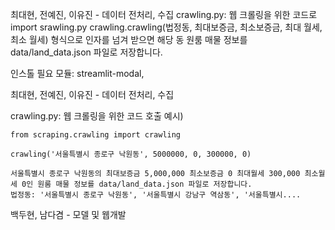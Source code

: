 
최대현, 전예진, 이유진 - 데이터 전처리, 수집
crawling.py: 웹 크롤링을 위한 코드로
import srawling.py
crawling.crawling(법정동, 최대보증금, 최소보증금, 최대 월세, 최소 월세) 형식으로 인자를 넘겨 받으면 해당 동 원룸 매물 정보를 data/land_data.json 파일로 저장합니다.

인스톨 필요 모듈: streamlit-modal, 


최대현, 전예진, 이유진 - 데이터 전처리, 수집

crawling.py: 웹 크롤링을 위한 코드
호출 예시)
```
from scraping.crawling import crawling

crawling('서울특별시 종로구 낙원동', 5000000, 0, 300000, 0)

서울특별시 종로구 낙원동의 최대보증금 5,000,000 최소보증금 0 최대월세 300,000 최소월세 0인 원룸 매물 정보를 data/land_data.json 파일로 저장합니다.
법정동: '서울특별시 종로구 낙원동', '서울특별시 강남구 역삼동', '서울특별시....
```


백두현, 남다겸 - 모델 및 웹개발
